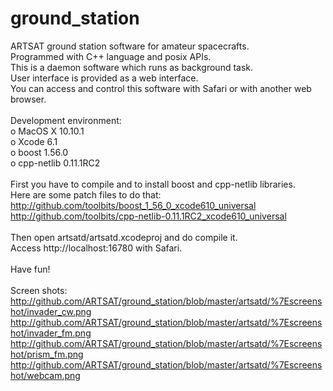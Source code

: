 ground_station
===

ARTSAT ground station software for amateur spacecrafts.<br />
Programmed with C++ language and posix APIs.<br />
This is a daemon software which runs as background task.<br />
User interface is provided as a web interface.<br />
You can access and control this software with Safari or with another web browser.<br />
<br />
Development environment:<br />
o MacOS X 10.10.1<br />
o Xcode 6.1<br />
o boost 1.56.0<br />
o cpp-netlib 0.11.1RC2<br />
<br />
First you have to compile and to install boost and cpp-netlib libraries.<br />
Here are some patch files to do that:<br />
http://github.com/toolbits/boost_1_56_0_xcode610_universal<br />
http://github.com/toolbits/cpp-netlib-0.11.1RC2_xcode610_universal<br />
<br />
Then open artsatd/artsatd.xcodeproj and do compile it.<br />
Access http://localhost:16780 with Safari.<br />
<br />
Have fun!<br />
<br />
Screen shots:<br />
http://github.com/ARTSAT/ground_station/blob/master/artsatd/%7Escreenshot/invader_cw.png<br />
http://github.com/ARTSAT/ground_station/blob/master/artsatd/%7Escreenshot/invader_fm.png<br />
http://github.com/ARTSAT/ground_station/blob/master/artsatd/%7Escreenshot/prism_fm.png<br />
http://github.com/ARTSAT/ground_station/blob/master/artsatd/%7Escreenshot/webcam.png<br />
